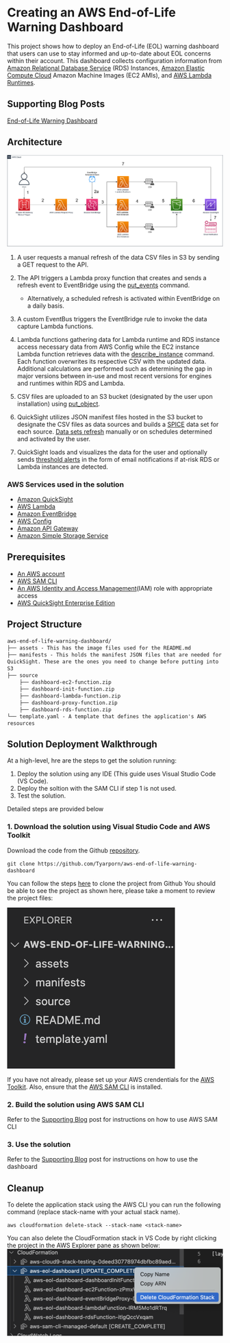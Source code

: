 # Creating an AWS End-of-Life Warning Dashboard

This project shows how to deploy an End-of-Life (EOL) warning dashboard that users can use to stay informed and up-to-date about EOL concerns within their account. This dashboard collects configuration information from [Amazon Relational Database Service](https://aws.amazon.com/rds/) (RDS) Instances, [Amazon Elastic Compute Cloud](https://aws.amazon.com/ec2/) Amazon Machine Images (EC2 AMIs), and [AWS Lambda Runtimes](https://aws.amazon.com/lambda/). 

## Supporting Blog Posts
[End-of-Life Warning Dashboard](https://quip-amazon.com/JzDSAn5nla0Y/End-of-Life-Warning-Dashboard)

## Architecture
![](assets/EOLDashboardv5.5.png)

1. A user requests a manual refresh of the data CSV files in S3 by sending a GET request to the API.
2. The API triggers a Lambda proxy function that creates and sends a refresh event to EventBridge using the [put_events](https://boto3.amazonaws.com/v1/documentation/api/latest/reference/services/events.html#EventBridge.Client.put_events) command. 
    - Alternatively, a scheduled refresh is activated within EventBridge on a daily basis.

3. A custom EventBus triggers the EventBridge rule to invoke the data capture Lambda functions.
4. Lambda functions gathering data for Lambda runtime and RDS instance access necessary data from AWS Config while the EC2 instance Lambda function retrieves data with the [describe_instance](https://boto3.amazonaws.com/v1/documentation/api/latest/reference/services/ec2.html#EC2.Client.describe_instances) command. Each function overwrites its respective CSV with the updated data. Additional calculations are performed such as determining the gap in major versions between in-use and most recent versions for engines and runtimes within RDS and Lambda.
5. CSV files are uploaded to an S3 bucket (designated by the user upon installation) using [put_object](https://boto3.amazonaws.com/v1/documentation/api/latest/reference/services/s3.html#S3.Client.put_object).
6. QuickSight utilizes JSON manifest files hosted in the S3 bucket to designate the CSV files as data sources and builds a [SPICE](https://docs.aws.amazon.com/quicksight/latest/user/spice.html) data set for each source. [Data sets refresh](https://docs.aws.amazon.com/quicksight/latest/user/refreshing-imported-data.html) manually or on schedules determined and activated by the user.
7. QuickSight loads and visualizes the data for the user and optionally sends [threshold alerts](https://docs.aws.amazon.com/quicksight/latest/user/threshold-alerts.html) in the form of email notifications if at-risk RDS or Lambda instances are detected.

### AWS Services used in the solution
- [Amazon QuickSight](https://aws.amazon.com/quicksight/) 
- [AWS Lambda](https://aws.amazon.com/lambda/)
- [Amazon EventBridge](https://aws.amazon.com/eventbridge/)
- [AWS Config](https://aws.amazon.com/config/)
- [Amazon API Gateway](https://aws.amazon.com/api-gateway/)
- [Amazon Simple Storage Service](https://aws.amazon.com/s3/) 

## Prerequisites
* [An AWS account](https://signin.aws.amazon.com/signin?redirect_uri=https%3A%2F%2Fportal.aws.amazon.com%2Fbilling%2Fsignup%2Fresume&client_id=signup)
* [AWS SAM CLI](https://docs.aws.amazon.com/serverless-application-model/latest/developerguide/serverless-sam-cli-install.html)
* [An AWS Identity and Access Management](http://aws.amazon.com/iam)(IAM) role with appropriate access
* [AWS QuickSight Enterprise Edition](https://aws.amazon.com/quicksight/pricing/)

## Project Structure
```
aws-end-of-life-warning-dashboard/
├── assets - This has the image files used for the README.md
├── manifests - This holds the manifest JSON files that are needed for QuickSight. These are the ones you need to change before putting into S3  
├── source
    ├── dashboard-ec2-function.zip
    ├── dashboard-init-function.zip
    ├── dashboard-lambda-function.zip
    ├── dashboard-proxy-function.zip
    ├── dashboard-rds-function.zip
└── template.yaml - A template that defines the application's AWS resources
```

## Solution Deployment Walkthrough
At a high-level, hre are the steps to get the solution running:
1. Deploy the solution using any IDE (This guide uses Visual Studio Code (VS Code).
2. Deploy the soltion with the SAM CLI if step 1 is not used.
3. Test the solution.

Detailed steps are provided below

### 1. Download the solution using Visual Studio Code and AWS Toolkit
Download the code from the Github [repository](https://github.com/Tyarporn/aws-end-of-life-warning-dashboard).
```
git clone https://github.com/Tyarporn/aws-end-of-life-warning-dashboard
```
You can follow the steps [here]([https://www.jetbrains.com/help/pycharm/manage-projects-hosted-on-github.html](https://docs.microsoft.com/en-us/azure/developer/javascript/how-to/with-visual-studio-code/clone-github-repository?tabs=create-repo-command-palette%2Cinitialize-repo-activity-bar%2Ccreate-branch-command-palette%2Ccommit-changes-command-palette%2Cpush-command-palette)) to clone the project from Github
You should be able to see the project as shown here, please take a moment to review the project files:
    
![img](assets/filesss.png)
    
If you have not already, please set up your AWS crendentials for the [AWS Toolkit](https://aws.amazon.com/visualstudiocode/). Also, ensure that the [AWS SAM CLI](https://aws.amazon.com/serverless/sam/) is installed.
    
### 2. Build the solution using AWS SAM CLI
Refer to the [Supporting Blog](https://quip-amazon.com/JzDSAn5nla0Y/End-of-Life-Warning-Dashboard) post for instructions on how to use AWS SAM CLI
### 3. Use the solution
Refer to the [Supporting Blog](https://quip-amazon.com/JzDSAn5nla0Y/End-of-Life-Warning-Dashboard) post for instructions on how to use the dashboard
    
## Cleanup
To delete the application stack using the AWS CLI you can run the following command (replace stack-name with your actual stack name).
```
aws cloudformation delete-stack --stack-name <stack-name>
```
You can also delete the CloudFormation stack in VS Code by right clicking the project in the AWS Explorer pane as shown below:
![img](assets/samdeletess.png)
    
    
    
